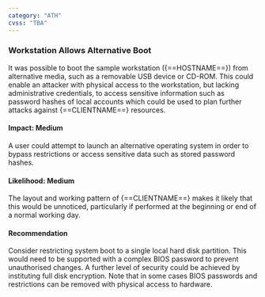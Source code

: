 ```yaml
---
category: "ATH"
cvss: "TBA"
---
```

### Workstation Allows Alternative Boot
It was possible to boot the sample workstation ({==HOSTNAME==}) from alternative media, such as a removable USB device or CD-ROM. This could enable an attacker with physical access to the workstation, but lacking administrative credentials, to access sensitive information such as password hashes of local accounts which could be used to plan further attacks against {==CLIENTNAME==} resources.
#### Impact: Medium
A user could attempt to launch an alternative operating system in order to bypass restrictions or access sensitive data such as stored password hashes.
#### Likelihood: Medium
The layout and working pattern of {==CLIENTNAME==} makes it likely that this would be unnoticed, particularly if performed at the beginning or end of a normal working day.
#### Recommendation
Consider restricting system boot to a single local hard disk partition. This would need to be supported with a complex BIOS password to prevent unauthorised changes. A further level of security could be achieved by instituting full disk encryption. Note that in some cases BIOS passwords and restrictions can be removed with physical access to hardware.
